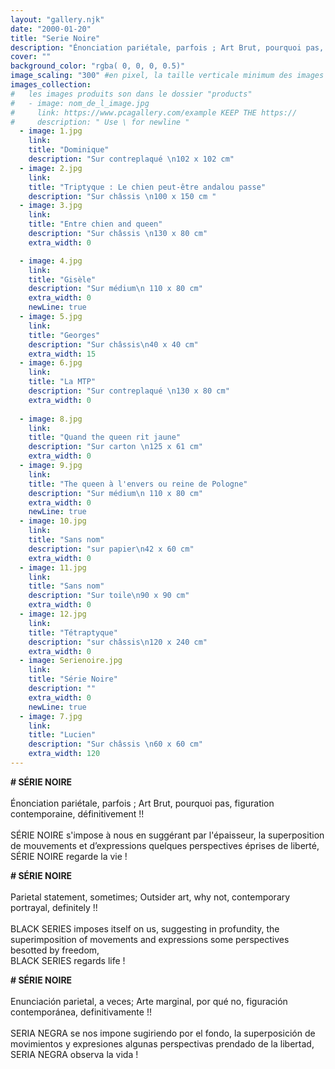 ```yaml
---
layout: "gallery.njk"
date: "2000-01-20"
title: "Serie Noire"
description: "Énonciation pariétale, parfois ; Art Brut, pourquoi pas, figuration contemporaine, définitivementm !! "
cover: ""
background_color: "rgba( 0, 0, 0, 0.5)"
image_scaling: "300" #en pixel, la taille verticale minimum des images presentes dans la gallery
images_collection:
#   les images produits son dans le dossier "products" 
#   - image: nom_de_l_image.jpg
#     link: https://www.pcagallery.com/example KEEP THE https://
#     description: " Use \ for newline "
  - image: 1.jpg
    link:
    title: "Dominique"
    description: "Sur contreplaqué \n102 x 102 cm"
  - image: 2.jpg
    link:
    title: "Triptyque : Le chien peut-être andalou passe"
    description: "Sur châssis \n100 x 150 cm "
  - image: 3.jpg
    link:
    title: "Entre chien and queen"
    description: "Sur châssis \n130 x 80 cm"
    extra_width: 0

  - image: 4.jpg
    link:
    title: "Gisèle"
    description: "Sur médium\n 110 x 80 cm"
    extra_width: 0
    newLine: true
  - image: 5.jpg
    link:
    title: "Georges"
    description: "Sur châssis\n40 x 40 cm"
    extra_width: 15
  - image: 6.jpg
    link:
    title: "La MTP"
    description: "Sur contreplaqué \n130 x 80 cm"
    extra_width: 0
    
  - image: 8.jpg
    link:
    title: "Quand the queen rit jaune"
    description: "Sur carton \n125 x 61 cm"
    extra_width: 0
  - image: 9.jpg
    link:
    title: "The queen à l'envers ou reine de Pologne"
    description: "Sur médium\n 110 x 80 cm"
    extra_width: 0
    newLine: true
  - image: 10.jpg
    link:
    title: "Sans nom"
    description: "sur papier\n42 x 60 cm"
    extra_width: 0
  - image: 11.jpg
    link:
    title: "Sans nom"
    description: "Sur toile\n90 x 90 cm"
    extra_width: 0
  - image: 12.jpg
    link:
    title: "Tétraptyque"
    description: "sur châssis\n120 x 240 cm"
    extra_width: 0
  - image: Serienoire.jpg
    link:
    title: "Série Noire"
    description: ""
    extra_width: 0
    newLine: true
  - image: 7.jpg
    link:
    title: "Lucien"
    description: "Sur châssis \n60 x 60 cm"
    extra_width: 120
---
```



**# SÉRIE NOIRE**  
&nbsp;  
Énonciation pariétale, parfois ; Art Brut, pourquoi pas, figuration contemporaine, définitivement&nbsp;!!  
&nbsp;  
SÉRIE NOIRE s'impose à nous en suggérant par l'épaisseur, la superposition de mouvements et d’expressions quelques perspectives éprises de liberté,  
SÉRIE NOIRE regarde la vie&nbsp;!  



**# SÉRIE NOIRE**  
&nbsp;  
Parietal statement, sometimes; Outsider art, why not, contemporary portrayal, definitely&nbsp;!!  
&nbsp;  
BLACK SERIES imposes itself on us, suggesting in profundity, the superimposition of movements and expressions some perspectives  besotted by freedom,  
BLACK SERIES regards life&nbsp;!  



**# SÉRIE NOIRE**  
&nbsp;  
Enunciación parietal, a veces; Arte marginal, por qué no, figuración contemporánea, definitivamente&nbsp;!!  
&nbsp;  
SERIA NEGRA se nos impone sugiriendo por el fondo, la superposición de movimientos y expresiones algunas perspectivas prendado de la libertad,  
SERIA NEGRA observa la vida&nbsp;!  